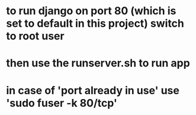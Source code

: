 # to run django on port 80 (which is set to default in this project) switch to root user
# then use the runserver.sh to run app
# in case of 'port already in use' use 'sudo fuser -k 80/tcp'
